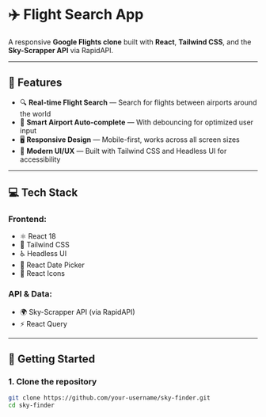 # ✈️ Flight Search App

A responsive **Google Flights clone** built with **React**, **Tailwind CSS**, and the **Sky-Scrapper API** via RapidAPI.

---

## 🌟 Features

- 🔍 **Real-time Flight Search** — Search for flights between airports around the world  
- 🧠 **Smart Airport Auto-complete** — With debouncing for optimized user input   
- 🖥️ **Responsive Design** — Mobile-first, works across all screen sizes  
- 🎯 **Modern UI/UX** — Built with Tailwind CSS and Headless UI for accessibility  

---

## 💻 Tech Stack

### Frontend:
- ⚛️ React 18  
- 🎨 Tailwind CSS  
- ♿ Headless UI  
- 📅 React Date Picker  
- 🎯 React Icons  

### API & Data:
- 🌍 Sky-Scrapper API (via RapidAPI)  
- ⚡ React Query  

---

## 🚀 Getting Started

### 1. Clone the repository

```bash
git clone https://github.com/your-username/sky-finder.git
cd sky-finder    


